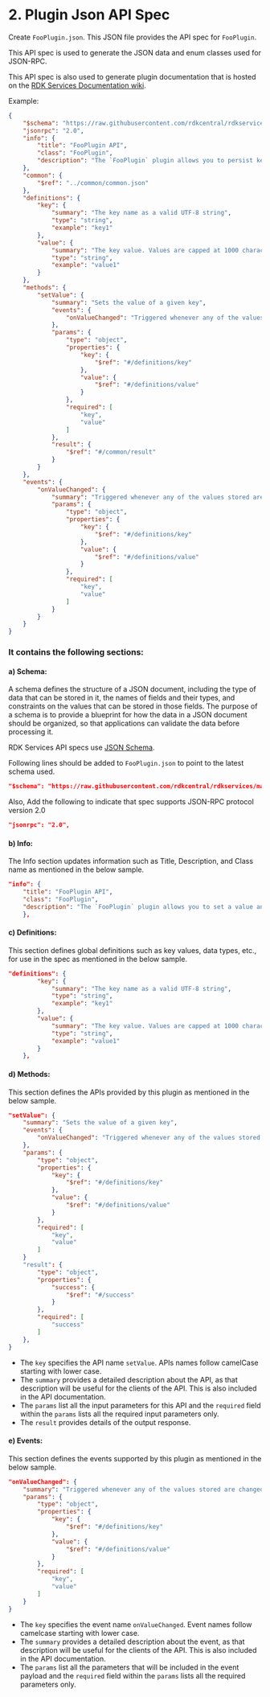 # 2. Plugin Json API Spec

Create `FooPlugin.json`. This JSON file provides the API spec for `FooPlugin`.

This API spec is used to generate the JSON data and enum classes used for JSON-RPC.

This API spec is also used to generate plugin documentation that is hosted on the [RDK Services Documentation wiki](https://rdkcentral.github.io/rdkservices/#/README).

Example:
```JSON
{
    "$schema": "https://raw.githubusercontent.com/rdkcentral/rdkservices/main/Tools/json_generator/schemas/interface.schema.json",
    "jsonrpc": "2.0",
    "info": {
        "title": "FooPlugin API",
        "class": "FooPlugin",
        "description": "The `FooPlugin` plugin allows you to persist key/value pairs"
    },
    "common": {
        "$ref": "../common/common.json"
    },
    "definitions": {
        "key": {
            "summary": "The key name as a valid UTF-8 string",
            "type": "string",
            "example": "key1"
        },
        "value": {
            "summary": "The key value. Values are capped at 1000 characters in size.",
            "type": "string",
            "example": "value1"
        }
    },
    "methods": {
        "setValue": {
            "summary": "Sets the value of a given key",
            "events": {
                "onValueChanged": "Triggered whenever any of the values stored are changed using setValue"
            },
            "params": {
                "type": "object",
                "properties": {
                    "key": {
                        "$ref": "#/definitions/key"
                    },
                    "value": {
                        "$ref": "#/definitions/value"
                    }
                },
                "required": [
                    "key",
                    "value"
                ]
            },
            "result": {
                "$ref": "#/common/result"
            }
        }
    },
    "events": {
        "onValueChanged": {
            "summary": "Triggered whenever any of the values stored are changed using setValue",
            "params": {
                "type": "object",
                "properties": {
                    "key": {
                        "$ref": "#/definitions/key"
                    },
                    "value": {
                        "$ref": "#/definitions/value"
                    }
                },
                "required": [
                    "key",
                    "value"
                ]
            }
        }
    }
}
```

### It contains the following sections:

#### a) Schema:
A schema defines the structure of a JSON document, including the type of data that can be stored in it, the names of fields and their types, and constraints on the values that can be stored in those fields. The purpose of a schema is to provide a blueprint for how the data in a JSON document should be organized, so that applications can validate the data before processing it.

RDK Services API specs use [JSON Schema](https://json-schema.org/).

Following lines should be added to `FooPlugin.json` to point to the latest schema used.

```JSON
"$schema": "https://raw.githubusercontent.com/rdkcentral/rdkservices/main/Tools/json_generator/schemas/interface.schema.json",
```
Also, Add the following to indicate that spec supports JSON-RPC protocol version 2.0
```JSON
"jsonrpc": "2.0",
```
#### b) Info:
The Info section updates information such as Title, Description, and Class name as mentioned in the below sample.
```JSON
"info": {
    "title": "FooPlugin API",
    "class": "FooPlugin",
    "description": "The `FooPlugin` plugin allows you to set a value and notify changes to the value"
    },
```

#### c) Definitions:
This section defines global definitions such as key values, data types, etc., for use in the spec as mentioned in the below sample.

```JSON
"definitions": {
        "key": {
            "summary": "The key name as a valid UTF-8 string",
            "type": "string",
            "example": "key1"
        },
        "value": {
            "summary": "The key value. Values are capped at 1000 characters in size.",
            "type": "string",
            "example": "value1"
        }
    },
```
#### d) Methods:
This section defines the APIs provided by this plugin as mentioned in the below sample.

```JSON
"setValue": {
    "summary": "Sets the value of a given key",
    "events": {
        "onValueChanged": "Triggered whenever any of the values stored are changed using setValue"
    },
    "params": {
        "type": "object",
        "properties": {
            "key": {
                "$ref": "#/definitions/key"
            },
            "value": {
                "$ref": "#/definitions/value"
            }
        },
        "required": [
            "key",
            "value"
        ]
    }  
    "result": {
        "type": "object",
        "properties": {
            "success": {
                "$ref": "#/success"
            }
        },
        "required": [
            "success"
        ]
    },
}
```

- The `key` specifies the API name `setValue`. APIs names follow camelCase starting with lower case.
- The `summary` provides a detailed description about the API, as that description will be useful for the clients of the API. This is also included in the API documentation.
- The `params` list all the input parameters for this API and the `required` field within the `params` lists all the required input parameters only.
- The `result` provides details of the output response.

#### e) Events:
This section defines the events supported by this plugin as mentioned in the below sample.

```JSON
"onValueChanged": {
    "summary": "Triggered whenever any of the values stored are changed using setValue",
    "params": {
        "type": "object",
        "properties": {
            "key": {
                "$ref": "#/definitions/key"
            },
            "value": {
                "$ref": "#/definitions/value"
            }
        },
        "required": [
            "key",
            "value"
        ]
    }
}
```
- The `key` specifies the event name `onValueChanged`. Event names follow camelcase starting with lower case.
- The `summary` provides a detailed description about the event, as that description will be useful for the clients of the API. This is also included in the API documentation.
- The `params` list all the parameters that will be included in the event payload and the `required` field within the `params` lists all the required parameters only.
